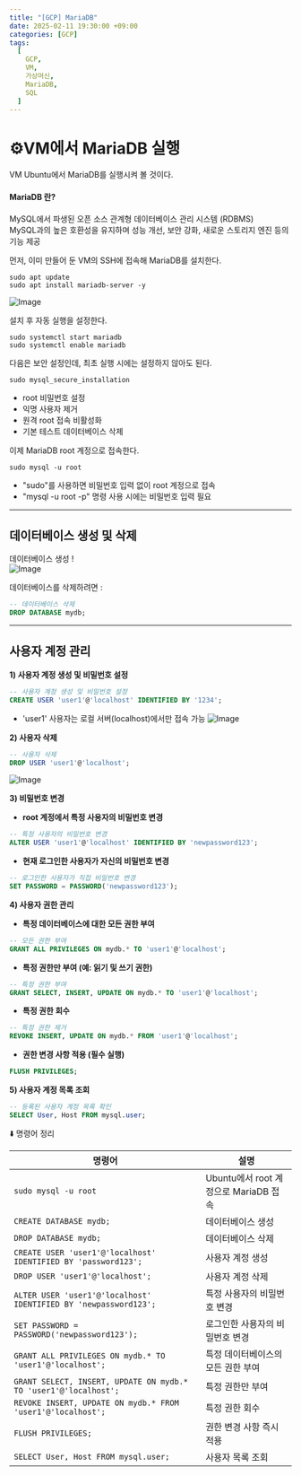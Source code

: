 ```yaml
---
title: "[GCP] MariaDB"
date: 2025-02-11 19:30:00 +09:00
categories: [GCP]
tags:
  [
    GCP,
    VM,
    가상머신,
    MariaDB,
    SQL
  ]
---
```


# **⚙️VM에서 MariaDB 실행**

VM Ubuntu에서 MariaDB를 실행시켜 볼 것이다.

#### **MariaDB** 란?
MySQL에서 파생된 오픈 소스 관계형 데이터베이스 관리 시스템 (RDBMS)  
MySQL과의 높은 호환성을 유지하며 성능 개선, 보안 강화, 새로운 스토리지 엔진 등의 기능 제공

먼저, 이미 만들어 둔 VM의 SSH에 접속해 MariaDB를 설치한다.  
```
sudo apt update
sudo apt install mariadb-server -y
```  
![Image](https://github.com/user-attachments/assets/37077705-5b8f-4733-aa48-e6f4b5b7519f)

설치 후 자동 실행을 설정한다.
```
sudo systemctl start mariadb
sudo systemctl enable mariadb
```

다음은 보안 설정인데, 최초 실행 시에는 설정하지 않아도 된다.
```
sudo mysql_secure_installation
```

- root 비밀번호 설정
- 익명 사용자 제거
- 원격 root 접속 비활성화
- 기본 테스트 데이터베이스 삭제

이제 MariaDB root 계정으로 접속한다.
```
sudo mysql -u root
```

- "sudo"를 사용하면 비밀번호 입력 없이 root 계정으로 접속
- "mysql -u root -p" 명령 사용 시에는 비밀번호 입력 필요

---

## **데이터베이스 생성 및 삭제**

데이터베이스 생성 !  
![Image](https://github.com/user-attachments/assets/51e412de-eb48-4732-9efb-dfca555088d5)

데이터베이스를 삭제하려면 :
```sql
-- 데이터베이스 삭제
DROP DATABASE mydb;
```

---

## **사용자 계정 관리**

**1) 사용자 계정 생성 및 비밀번호 설정**
```sql
-- 사용자 계정 생성 및 비밀번호 설정
CREATE USER 'user1'@'localhost' IDENTIFIED BY '1234';
```
- 'user1' 사용자는 로컬 서버(localhost)에서만 접속 가능
![Image](https://github.com/user-attachments/assets/f5afdab6-2758-4a59-84ed-e986db7f923d)

**2) 사용자 삭제**
```sql
-- 사용자 삭제
DROP USER 'user1'@'localhost';
```
![Image](https://github.com/user-attachments/assets/d2fcc036-c071-4fce-91b6-ca402ed79034)

**3) 비밀번호 변경**

- **root 계정에서 특정 사용자의 비밀번호 변경**
```sql
-- 특정 사용자의 비밀번호 변경
ALTER USER 'user1'@'localhost' IDENTIFIED BY 'newpassword123';
```

- **현재 로그인한 사용자가 자신의 비밀번호 변경**
```sql
-- 로그인한 사용자가 직접 비밀번호 변경
SET PASSWORD = PASSWORD('newpassword123');
```

**4) 사용자 권한 관리**

- **특정 데이터베이스에 대한 모든 권한 부여**
```sql
-- 모든 권한 부여
GRANT ALL PRIVILEGES ON mydb.* TO 'user1'@'localhost';
```

- **특정 권한만 부여 (예: 읽기 및 쓰기 권한)**
```sql
-- 특정 권한 부여
GRANT SELECT, INSERT, UPDATE ON mydb.* TO 'user1'@'localhost';
```

- **특정 권한 회수**
```sql
-- 특정 권한 제거
REVOKE INSERT, UPDATE ON mydb.* FROM 'user1'@'localhost';
```

- **권한 변경 사항 적용 (필수 실행)**
```sql
FLUSH PRIVILEGES;
```

**5) 사용자 계정 목록 조회**
```sql
-- 등록된 사용자 계정 목록 확인
SELECT User, Host FROM mysql.user;
```

⬇️ 명령어 정리

| 명령어 | 설명 |
| --- | --- |
| `sudo mysql -u root` | Ubuntu에서 root 계정으로 MariaDB 접속 |
| `CREATE DATABASE mydb;` | 데이터베이스 생성 |
| `DROP DATABASE mydb;` | 데이터베이스 삭제 |
| `CREATE USER 'user1'@'localhost' IDENTIFIED BY 'password123';` | 사용자 계정 생성 |
| `DROP USER 'user1'@'localhost';` | 사용자 계정 삭제 |
| `ALTER USER 'user1'@'localhost' IDENTIFIED BY 'newpassword123';` | 특정 사용자의 비밀번호 변경 |
| `SET PASSWORD = PASSWORD('newpassword123');` | 로그인한 사용자의 비밀번호 변경 |
| `GRANT ALL PRIVILEGES ON mydb.* TO 'user1'@'localhost';` | 특정 데이터베이스의 모든 권한 부여 |
| `GRANT SELECT, INSERT, UPDATE ON mydb.* TO 'user1'@'localhost';` | 특정 권한만 부여 |
| `REVOKE INSERT, UPDATE ON mydb.* FROM 'user1'@'localhost';` | 특정 권한 회수 |
| `FLUSH PRIVILEGES;` | 권한 변경 사항 즉시 적용 |
| `SELECT User, Host FROM mysql.user;` | 사용자 목록 조회 |